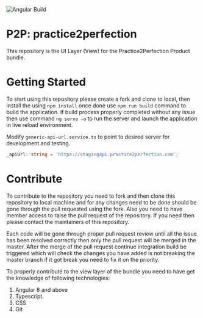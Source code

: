 
![Angular Build](https://github.com/Stier-Solution/p2p.UI/workflows/Angular%20Build/badge.svg)

# P2P: practice2perfection
This repository is the UI Layer (View) for the Practice2Perfection Product bundle.   

# Getting Started
To start using this repository please create a fork and clone to local, then install the using `npm install` once done use `npm run build` command to build the application. If build process properly completed without any issue then use command `ng serve -o` to run the server and launch the application in live reload environment.

Modify `generic-api-url.service.ts` to point to desired server for development and testing.
```.ts
_apiUrl: string = 'https://stagingapi.practice2perfection.com';
```
# Contribute
To contribute to the repository you need to fork and then clone this repository to local machine and for any changes need to be done should be gone through the pull requested using the fork. Also you need to have member access to raise the pull request of the repository. If you need then please contact the maintainers of this repository.

Each code will be gone through proper pull request review until all the issue has been resolved correctly then only the pull request will be merged in the master. After the merge of the pull request continue integration build be triggered which will check the changes you have added is not breaking the master branch if it got break you need to fix it on the priority.

To properly contribute to the view layer of the bundle you need to have get the knowledge of following technologies:
1. Angular 8 and above
1. Typescript.
1. CSS
1. Git
